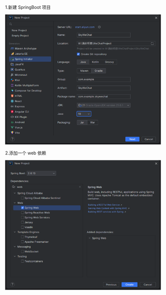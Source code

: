 <!-- https://blog.csdn.net/qq_53317005/article/details/133105261 -->

1.新建 SpringBoot 项目

![](.img/1.新建SpringBoot项目.png)

2.添加一个 web 依赖

![](.img/2.添加一个web依赖.png)
